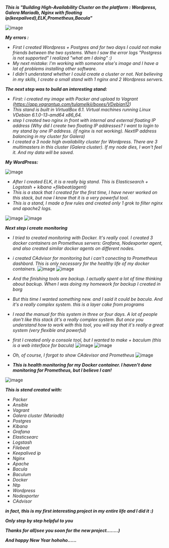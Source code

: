*__This is "Building High-Availability Cluster on the platform : Wordpress, Galera Mariadb, Nginx with floating ip(keepalived),ELK,Prometheus,Bacula"__*
 
 ![image](https://github.com/tulamelkii/otus_project-_v2/blob/main/images/vip2.png) 


 **_My errors :_**
 
- *First I created Wordpress + Postgres and for two days I could not make friends between the two systems. When I saw the error logs "Postgress is not supported" I realized "what am I doing" :)*
- *My next mistake: I'm working with someone else's image and I have a lot of problems installing other software.*
- *I didn't understand whether I could create a cluster or not. Not believing in my skills, I create a small stand with 1 nginx and 2 Wordpress servers.*

**_The next step was to build an interesting stand:_**
- *First: i created my image with Packer and upload to Vagrant (https://app.vagrantup.com/tulamelkii/boxes/VDebian12)*
- *This stand is built in VirtualBox 6.1. Virtual machines running Linux VDebian 6.1.0-13-amd64 x86_64.*
- *step I created two nginx in front with internal and external floating IP address (Why did I create two floating IP addresses? I want to login to my stand by one IP address. (if nginx is not working). NextIP*
 *address balancing in my cluster for Galera)*
- *I created a 3 node high availability cluster for Wordpress. There are 3 multimasters in this cluster (Galera cluster). If my node dies, I won't feel it. And my data will be saved.*

**_My WordPress:_**

![image](https://github.com/tulamelkii/otus_project-_v2/blob/main/images/2023-12-17_16-51.png)

- *After I created ELK, it is a really big stand. This is Elasticsearch + Logstash + kibana +filebeat(agent)*
- *This is a stack that I created for the first time, I have never worked on this stack, but now I know that it is a very powerful tool.*
- *This is a stand, I made a few rules and created only 1 grok to filter nginx and apache2 logs.*
  
![image](https://github.com/tulamelkii/otus_project-_v2/blob/main/images/kibana.png) 
![image](https://github.com/tulamelkii/otus_project-_v2/blob/main/images/kibana.png.png)

 **_Next step i create monitoring_**
 
- *I tried to created monitoring with Docker. It's really cool. I created 3 docker containers on Prometheus servers: Grafana, Nodexporter agent, and also created similar docker agents on different nodes.*
- *i created CAdvisor for monitoring but i can't conecting to Prometheus dashbord. This is only necessary for the healthy life of my docker containers.*
 ![image](https://github.com/tulamelkii/otus_project-_v2/blob/main/images/Prometheus.png)
![image](https://github.com/tulamelkii/otus_project-_v2/blob/main/images/Prom3.png)

- *And the finishing tools are backup. I actually spent a lot of time thinking about backup. When I was doing my homework for backup I created in borg*
- *But this time I wanted something new. and I said it could be bacula. And it's a really complex system. this is a layer cake from programs*
- *I read the manual for this system in three or four days. A lot of people don't like this stack (it's a really complex system. But once you understand how to work with this tool, you will say that it's really a* *great system (very flexible and powerful)*
- *first I created only a console tool, but I wanted to make + baculum (this is a web interface for bacula)*
![image](https://github.com/tulamelkii/otus_project-_v2/blob/main/images/baculum.png)
![image](https://github.com/tulamelkii/otus_project-_v2/blob/main/images/baculm2.png)

- *Oh, of course, I forgot to show CAdevisor and Prometheus*
![image](https://github.com/tulamelkii/otus_project-_v2/blob/main/images/Prometheus3.png)

- **_This is health monitoring for my Docker container. I haven't done monitoring for Prometheus, but I believe I can!_**
  
![image](https://github.com/tulamelkii/otus_project-_v2/blob/main/images/Cadvisor.png)

**_This is stend created with:_**

- *Packer*
- *Ansible*
- *Vagrant*
- *Galera cluster (Mariadb)*
- *Postgres*
- *Kibana*
- *Grafana*
- *Elasticsearc*
- *Logstash*
- *Filebeat*
- *Keepalived ip*
- *Nginx*
- *Apache*
- *Bacula*
- *Baculum*
- *Docker*
- *Ntp*
- *Wordpress*
- *Nodexporter*
- *CAdvisor*
 
 **_in fact, this is my first interesting project in my entire life and I did it :)_**
 
 **_Only step by step helpful to you_**
 
 **_Thanks for all)see you soon for the  new project........)_**
 
 **_And happy New Year hohoho......_**
